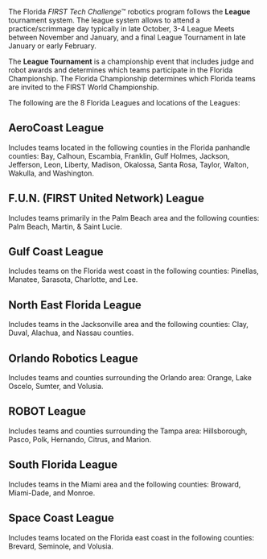 The Florida *FIRST Tech Challenge*™ robotics program follows the **League** tournament system. The league system allows to attend a practice/scrimmage day typically in late October, 3-4 League Meets between November and January, and a final League Tournament in late January or early February.

The **League Tournament** is a championship event that includes judge and robot awards and determines which teams participate in the Florida Championship. The Florida Championship determines which Florida teams are invited to the FIRST World Championship.

The following are the 8 Florida Leagues and locations of the Leagues:

## AeroCoast League

Includes teams located in the following counties in the Florida panhandle counties: Bay, Calhoun, Escambia, Franklin, Gulf Holmes, Jackson, Jefferson, Leon, Liberty, Madison, Okalossa, Santa Rosa, Taylor, Walton, Wakulla, and Washington.

## F.U.N. (FIRST United Network) League

Includes teams primarily in the Palm Beach area and the following counties: Palm Beach, Martin, & Saint Lucie.

## Gulf Coast League

Includes teams on the Florida west coast in the following counties: Pinellas, Manatee, Sarasota, Charlotte, and Lee.

## North East Florida League

Includes teams in the Jacksonville area and the following counties: Clay, Duval, Alachua, and Nassau counties.

## Orlando Robotics League

Includes teams and counties surrounding the Orlando area: Orange, Lake Oscelo, Sumter, and Volusia.

## ROBOT League

Includes teams and counties surrounding the Tampa area: Hillsborough, Pasco, Polk, Hernando, Citrus, and Marion.

## South Florida League

Includes teams in the Miami area and the following counties: Broward, Miami-Dade, and Monroe.

## Space Coast League

Includes teams located on the Florida east coast in the following counties: Brevard, Seminole, and Volusia.
